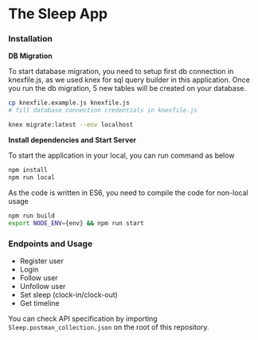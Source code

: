# The Sleep App

### Installation

**DB Migration**

To start database migration, you need to setup first db connection in knexfile.js, as we used knex for sql query builder in this application. Once you run the db migration, 5 new tables will be created on your database.
```sh
cp knexfile.example.js knexfile.js
# fill database connection credentials in knexfile.js

knex migrate:latest --env localhost  
```

**Install dependencies and Start Server**

To start the application in your local, you can run command as below
```sh
npm install
npm run local
```
As the code is written in ES6, you need to compile the code for non-local usage
```sh
npm run build
export NODE_ENV={env} && npm run start
```

### Endpoints and Usage
- Register user
- Login
- Follow user
- Unfollow user
- Set sleep (clock-in/clock-out)
- Get timeline

You can check API specification by importing `Sleep.postman_collection.json` on the root of this repository.
